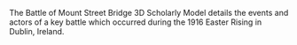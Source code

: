 The Battle of Mount Street Bridge 3D Scholarly Model details the events and actors of a key battle which occurred during the 1916 Easter Rising in Dublin, Ireland.